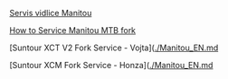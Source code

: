 [Servis vidlice Manitou](./Manitou_CZ.md)

[How to Service Manitou MTB fork](./Manitou_EN.md)

[Suntour XCT V2 Fork Service - Vojta]([./Manitou_EN.md](https://www.youtube.com/watch?v=y-ffkU_Xb5E)

[Suntour XCM Fork Service - Honza]([./Manitou_EN.md](https://www.youtube.com/watch?v=eW2819rP9Tw&t=40s)

